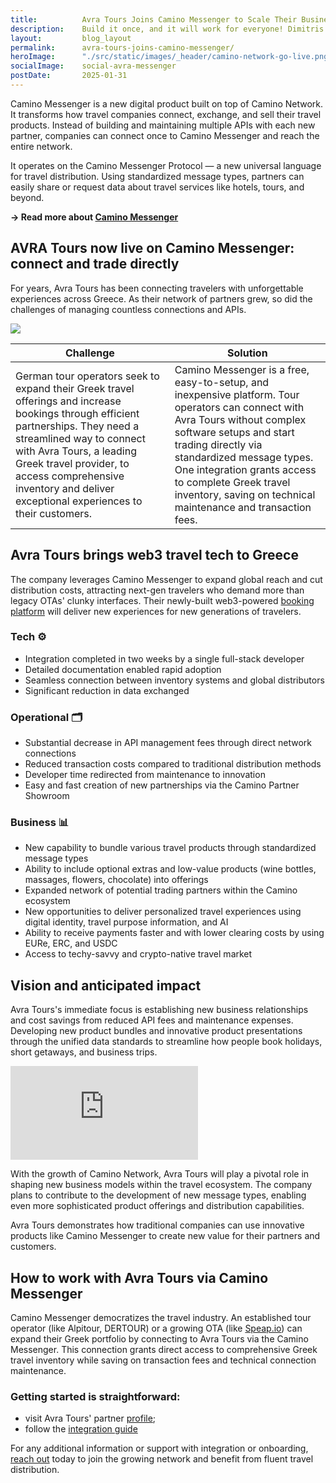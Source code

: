 ```yaml
---
title:          Avra Tours Joins Camino Messenger to Scale Their Business and Reduce Distribution Costs
description:    Build it once, and it will work for everyone! Dimitris Mylonas, Avra Tours
layout:         blog_layout
permalink:      avra-tours-joins-camino-messenger/
heroImage:      "./src/static/images/_header/camino-network-go-live.png"
socialImage:    social-avra-messenger
postDate:       2025-01-31
---
```


Camino Messenger is a new digital product built on top of Camino Network. It transforms how travel companies connect, exchange, and sell their travel products. Instead of building and maintaining multiple APIs with each new partner, companies can connect once to Camino Messenger and reach the entire network. 

It operates on the Camino Messenger Protocol — a new universal language for travel distribution. Using standardized message types, partners can easily share or request data about travel services like hotels, tours, and beyond.

**→ Read more about [Camino Messenger](https://camino.network/messenger/)**

## AVRA Tours now live on Camino Messenger: connect and trade directly

For years, Avra Tours has been connecting travelers with unforgettable experiences across Greece. As their network of partners grew, so did the challenges of managing countless connections and APIs.

![](/static/images/messenger-use-case-avra.png)

| Challenge | Solution |
|-----------|----------|
| German tour operators seek to expand their Greek travel offerings and increase bookings through efficient partnerships. They need a streamlined way to connect with Avra Tours, a leading Greek travel provider, to access comprehensive inventory and deliver exceptional experiences to their customers. | Camino Messenger is a free, easy-to-setup, and inexpensive platform. Tour operators can connect with Avra Tours without complex software setups and start trading directly via standardized message types. One integration grants access to complete Greek travel inventory, saving on technical maintenance and transaction fees. |

## Avra Tours brings web3 travel tech to Greece

The company leverages Camino Messenger to expand global reach and cut distribution costs, attracting next-gen travelers who demand more than legacy OTAs' clunky interfaces. Their newly-built web3-powered [booking platform](https://www.notion.so/Avra-Tours-Joins-Camino-Messenger-to-Scale-Their-Business-and-Reduce-Distribution-Costs-1836ba184e67802ba50acb34a8fd784d?pvs=21) will deliver new experiences for new generations of travelers.

### Tech ⚙️

- Integration completed in two weeks by a single full-stack developer
- Detailed documentation enabled rapid adoption
- Seamless connection between inventory systems and global distributors
- Significant reduction in data exchanged

### Operational 🗂

- Substantial decrease in API management fees through direct network connections
- Reduced transaction costs compared to traditional distribution methods
- Developer time redirected from maintenance to innovation
- Easy and fast creation of new partnerships via the Camino Partner Showroom

### Business 📊

- New capability to bundle various travel products through standardized message types
- Ability to include optional extras and low-value products (wine bottles, massages, flowers, chocolate) into offerings
- Expanded network of potential trading partners within the Camino ecosystem
- New opportunities to deliver personalized travel experiences using digital identity, travel purpose information, and AI
- Ability to receive payments faster and with lower clearing costs by using EURe, ERC, and USDC
- Access to techy-savvy and crypto-native travel market

## Vision and anticipated impact

Avra Tours's immediate focus is establishing new business relationships and cost savings from reduced API fees and maintenance expenses. Developing new product bundles and innovative product presentations through the unified data standards to streamline how people book holidays, short getaways, and business trips.

<div class="max-w-xl mx-auto">
    <div class="video-container">
        <iframe src="https://www.youtube-nocookie.com/embed/f4Og-0BxhLY" title="YouTube video player" frameborder="0" allow="accelerometer; autoplay; clipboard-write; encrypted-media; gyroscope; picture-in-picture" allowfullscreen></iframe>
    </div>
</div>

With the growth of Camino Network, Avra Tours will play a pivotal role in shaping new business models within the travel ecosystem. The company plans to contribute to the development of new message types, enabling even more sophisticated product offerings and distribution capabilities. 

Avra Tours demonstrates how traditional companies can use innovative products like Camino Messenger to create new value for their partners and customers.

## How to work with Avra Tours via Camino Messenger

Camino Messenger democratizes the travel industry. An established tour operator (like Alpitour, DERTOUR) or a growing OTA (like [Speap.io](http://speap.io/)) can expand their Greek portfolio by connecting to Avra Tours via the Camino Messenger. This connection grants direct access to comprehensive Greek travel inventory while saving on transaction fees and technical connection maintenance.

### Getting started is straightforward:
- visit Avra Tours' partner [profile](https://suite.camino.network/partners/AVRA%20Tours);
- follow the [integration guide](https://docs.camino.network/camino-messenger/bot/)

For any additional information or support with integration or onboarding, <a href="https://outlook.office365.com/book/CaminoNetworkDeepDive1hourSamAnke@chain4travel.com/">reach out</a> today to join the growing network and benefit from fluent travel distribution.